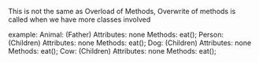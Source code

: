 This is not the same as Overload of Methods, Overwrite of methods is called when we have more classes involved

example:
    Animal: (Father)
        Attributes: none
        Methods: eat();
    Person: (Children)
        Attributes: none
        Methods: eat();
    Dog: (Children)
        Attributes: none
        Methods: eat();
    Cow: (Children)
        Attributes: none
        Methods: eat();